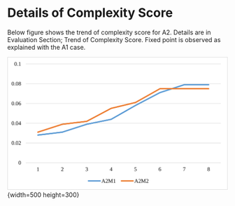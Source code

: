 # Details of Complexity Score

Below figure shows the trend of complexity score for A2.
Details are in Evaluation Section; Trend of Complexity Score.
Fixed point is observed as explained with the A1 case. 

![alt text](https://github.com/swarmgen/src/blob/master/Complexity_score/A2.png){width=500 height=300}
